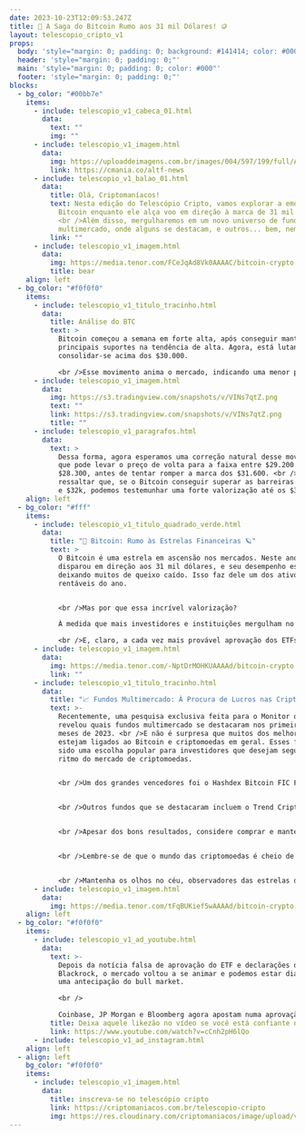 ```yaml
---
date: 2023-10-23T12:09:53.247Z
title: 🚀 A Saga do Bitcoin Rumo aos 31 mil Dólares! 🪙
layout: telescopio_cripto_v1
props:
  body: 'style="margin: 0; padding: 0; background: #141414; color: #000"'
  header: 'style="margin: 0; padding: 0;"'
  main: 'style="margin: 0; padding: 0; color: #000"'
  footer: 'style="margin: 0; padding: 0;"'
blocks:
  - bg_color: "#00bb7e"
    items:
      - include: telescopio_v1_cabeca_01.html
        data:
          text: ""
          img: ""
      - include: telescopio_v1_imagem.html
        data:
          img: https://uploaddeimagens.com.br/images/004/597/199/full/ADNews.png?1693845682
          link: https://cmania.co/altf-news
      - include: telescopio_v1_balao_01.html
        data:
          title: Olá, Criptomaníacos!
          text: Nesta edição do Telescópio Cripto, vamos explorar a emocionante jornada do
            Bitcoin enquanto ele alça voo em direção à marca de 31 mil dólares.
            <br />Além disso, mergulharemos em um novo universo de fundos
            multimercado, onde alguns se destacam, e outros... bem, nem tanto.
          link: ""
      - include: telescopio_v1_imagem.html
        data:
          img: https://media.tenor.com/FCeJqAd8Vk0AAAAC/bitcoin-crypto.gif
          title: bear
    align: left
  - bg_color: "#f0f0f0"
    items:
      - include: telescopio_v1_titulo_tracinho.html
        data:
          title: Análise do BTC
          text: >
            Bitcoin começou a semana em forte alta, após conseguir manter seus
            principais suportes na tendência de alta. Agora, está lutando para
            consolidar-se acima dos $30.000.

            <br />Esse movimento anima o mercado, indicando uma menor probabilidade de correções significativas após essa consolidação. Além disso, nas últimas semanas, observamos dados de inflação e mercado de trabalho acima do esperado. Mesmo diante desses desafios, o Bitcoin conseguiu manter sua tendência de alta.
      - include: telescopio_v1_imagem.html
        data:
          img: https://s3.tradingview.com/snapshots/v/VINs7qtZ.png
          text: ""
          link: https://s3.tradingview.com/snapshots/v/VINs7qtZ.png
          title: ""
      - include: telescopio_v1_paragrafos.html
        data:
          text: >
            Dessa forma, agora esperamos uma correção natural desse movimento,
            que pode levar o preço de volta para a faixa entre $29.200 e
            $28.300, antes de tentar romper a marca dos $31.600. <br />Vale
            ressaltar que, se o Bitcoin conseguir superar as barreiras dos $31k
            e $32k, podemos testemunhar uma forte valorização até os $35.000.
    align: left
  - bg_color: "#fff"
    items:
      - include: telescopio_v1_titulo_quadrado_verde.html
        data:
          title: "🌟 Bitcoin: Rumo às Estrelas Financeiras 🪐"
          text: >
            O Bitcoin é uma estrela em ascensão nos mercados. Neste ano, ele
            disparou em direção aos 31 mil dólares, e seu desempenho está
            deixando muitos de queixo caído. Isso faz dele um dos ativos mais
            rentáveis do ano.


            <br />Mas por que essa incrível valorização? 

            À medida que mais investidores e instituições mergulham no mundo das criptomoedas, o Bitcoin continua a ganhar destaque. Este ano, até os fundos multimercado têm buscado sua fatia desse bolo.

            <br />E, claro, a cada vez mais provável aprovação dos ETFs à vista no mercado americano traz otimismo e uma esperança de um ciclo de alta se aproximando.
      - include: telescopio_v1_imagem.html
        data:
          img: https://media.tenor.com/-NptDrMOHKUAAAAd/bitcoin-crypto.gif
          link: ""
      - include: telescopio_v1_titulo_tracinho.html
        data:
          title: "📈 Fundos Multimercado: À Procura de Lucros nas Criptomoedas 💰"
          text: >-
            Recentemente, uma pesquisa exclusiva feita para o Monitor do Mercado
            revelou quais fundos multimercado se destacaram nos primeiros nove
            meses de 2023. <br />E não é surpresa que muitos dos melhores fundos
            estejam ligados ao Bitcoin e criptomoedas em geral. Esses fundos têm
            sido uma escolha popular para investidores que desejam seguir o
            ritmo do mercado de criptomoedas.


            <br />Um dos grandes vencedores foi o Hashdex Bitcoin FIC FIM, que busca uma exposição significativa ao Bitcoin. Ele facilita o acesso para investidores que desejam aproveitar o Bitcoin, mesmo sem operar diretamente com criptomoedas.


            <br />Outros fundos que se destacaram incluem o Trend Cripto Dólar FIM e o Hashdex 100 Nasdaq Crypto Index FIM. Eles aproveitaram o crescimento e a volatilidade das criptomoedas para obter retornos impressionantes.


            <br />Apesar dos bons resultados, considere comprar e manter sua parcela “de hold” de Bitcoins sem depender de intermediários. Nunca cansaremos de te alertar sobre isso.


            <br />Lembre-se de que o mundo das criptomoedas é cheio de surpresas. Assim como os fundos multimercado têm altos e baixos, o mercado de criptomoedas também tem seus altos e baixos. Mas o futuro é brilhante, e a busca pela independência financeira continua.


            <br />Mantenha os olhos no céu, observadores das estrelas das criptos, pois o universo das criptomoedas está mais emocionante do que nunca!
      - include: telescopio_v1_imagem.html
        data:
          img: https://media.tenor.com/tFqBUKief5wAAAAd/bitcoin-crypto.gif
    align: left
  - bg_color: "#f0f0f0"
    items:
      - include: telescopio_v1_ad_youtube.html
        data:
          text: >-
            Depois da notícia falsa de aprovação do ETF e declarações do CEO da
            Blackrock, o mercado voltou a se animar e podemos estar diante de
            uma antecipação do bull market.

            <br />

            Coinbase, JP Morgan e Bloomberg agora apostam numa aprovação do ETF Spot de BTC dentro dos próximos meses, o que poderia levar o preço rapidamente até a regiaão dos $50.000.
          title: Deixa aquele likezão no vídeo se você está confiante no BTC!
          link: https://www.youtube.com/watch?v=cCnh2pH6lQo
      - include: telescopio_v1_ad_instagram.html
    align: left
  - align: left
    bg_color: "#f0f0f0"
    items:
      - include: telescopio_v1_imagem.html
        data:
          title: inscreva-se no telescópio cripto
          link: https://criptomaniacos.com.br/telescopio-cripto
          img: https://res.cloudinary.com/criptomaniacos/image/upload/v1662133224/telescopio/inscreva-se-telescopio.png
---
```

